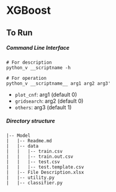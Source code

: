 # XGBoost

## To Run

##### Command Line Interface

```
# For description
python_v __scriptname -h

# For operation
python_v __scriptname__ arg1 arg2 arg3'
```
* `plot_cnf`: arg1 (default 0)
* `gridsearch`: arg2 (default 0)
* `others`: arg3 (default 1)


##### Directory structure
```
|-- Model
|   |-- Readme.md
|   |-- data
|   |   |-- train.csv
|   |   |-- train.out.csv
|   |   |-- test.csv
|   |   |-- test.template.csv
|   |-- File Description.xlsx
|   |-- utility.py
|   |-- classifier.py
